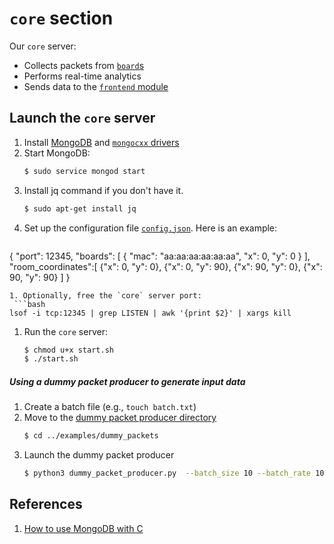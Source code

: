 # `core` section
Our `core` server:
- Collects packets from [`board`s](../../board)
- Performs real-time analytics
- Sends data to the [`frontend` module](../../frontend)

## Launch the `core` server
1. Install [MongoDB](https://docs.mongodb.com/manual/tutorial/install-mongodb-on-ubuntu/#install-mongodb-community-edition-using-deb-packages)
and [`mongocxx` drivers](http://mongocxx.org/mongocxx-v3/installation/)
1. Start MongoDB:
    ```bash
   $ sudo service mongod start 
   ```
1. Install jq command if you don't have it.
    ```bash
    $ sudo apt-get install jq
    ```
1. Set up the configuration file [`config.json`](./config.json). Here is an example: 
    ```
{
    "port": 12345,
    "boards": [
        {
            "mac": "aa:aa:aa:aa:aa:aa",
            "x": 0,
            "y": 0 
        }
    ],
    "room_coordinates":[
        {"x": 0, "y": 0},
        {"x": 0, "y": 90},
        {"x": 90, "y": 0},
        {"x": 90, "y": 90}
    ]
}
   ```
1. Optionally, free the `core` server port:
    ```bash
   lsof -i tcp:12345 | grep LISTEN | awk '{print $2}' | xargs kill
   ```
1. Run the `core` server:
    ```bash
    $ chmod u+x start.sh
    $ ./start.sh
    ```

##### Using a dummy packet producer to generate input data
1. Create a batch file (e.g., `touch batch.txt`) 
1. Move to the [dummy packet producer directory](../examples/dummy_packets)
    ```bash
    $ cd ../examples/dummy_packets
    ```
1. Launch the dummy packet producer
    ```bash
    $ python3 dummy_packet_producer.py  --batch_size 10 --batch_rate 10 --protobuf --out_file batch.txt 127.0.0.1 12345
    ```

## References 
1. [How to use MongoDB with C](http://mongoc.org/libmongoc/current/tutorial.html#starting-mongodb)
